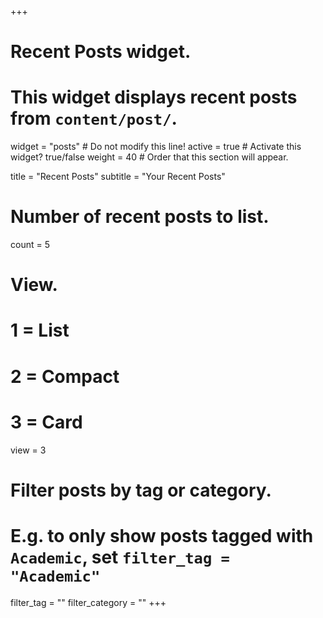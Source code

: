 +++
# Recent Posts widget.
# This widget displays recent posts from `content/post/`.
widget = "posts"  # Do not modify this line!
active = true  # Activate this widget? true/false
weight = 40  # Order that this section will appear.

title = "Recent Posts"
subtitle = "Your Recent Posts"

# Number of recent posts to list.
count = 5

# View.
#   1 = List
#   2 = Compact
#   3 = Card
view = 3

# Filter posts by tag or category.
#  E.g. to only show posts tagged with `Academic`, set `filter_tag = "Academic"`
filter_tag = ""
filter_category = ""
+++

